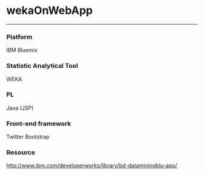 # wekaOnWebApp

-----

### Platform
IBM Bluemix

### Statistic Analytical Tool
WEKA

### PL
Java (JSP)

### Front-end framework
Twitter Bootstrap

### Resource 
http://www.ibm.com/developerworks/library/bd-dataminingblu-app/
